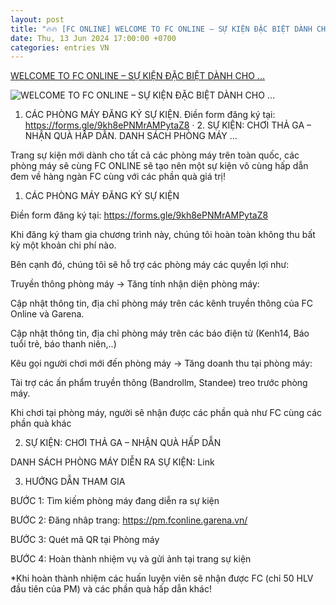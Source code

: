 ```yaml
---
layout: post
title: "🔥🔥 [FC ONLINE] WELCOME TO FC ONLINE – SỰ KIỆN ĐẶC BIỆT DÀNH CHO ..."
date: Thu, 13 Jun 2024 17:00:00 +0700
categories: entries VN
---
```

[WELCOME TO FC ONLINE – SỰ KIỆN ĐẶC BIỆT DÀNH CHO ...](https://fconline.garena.vn/su-kien-dac-biet-danh-cho-phong-may-tuan-2/)

![WELCOME TO FC ONLINE – SỰ KIỆN ĐẶC BIỆT DÀNH CHO ...](https://cdn.vn.garenanow.com/web/fo4vn/Khoa/2023/T9/FCO/favicon.ico)

1. CÁC PHÒNG MÁY ĐĂNG KÝ SỰ KIỆN. Điền form đăng ký tại: https://forms.gle/9kh8ePNMrAMPytaZ8 · 2. SỰ KIỆN: CHƠI THẢ GA – NHẬN QUÀ HẤP DẪN. DANH SÁCH PHÒNG MÁY ...

Trang sự kiện mới dành cho tất cả các phòng máy trên toàn quốc, các phòng máy sẽ cùng FC ONLINE sẽ tạo nên một sự kiện vô cùng hấp dẫn đem về hàng ngàn FC cùng với các phần quà giá trị!

1. CÁC PHÒNG MÁY ĐĂNG KÝ SỰ KIỆN

Điền form đăng ký tại: https://forms.gle/9kh8ePNMrAMPytaZ8

Khi đăng ký tham gia chương trình này, chúng tôi hoàn toàn không thu bất kỳ một khoản chi phí nào.

Bên cạnh đó, chúng tôi sẽ hỗ trợ các phòng máy các quyền lợi như:

Truyền thông phòng máy -> Tăng tính nhận diện phòng máy:

Cập nhật thông tin, địa chỉ phòng máy trên các kênh truyền thông của FC Online và Garena.

Cập nhật thông tin, địa chỉ phòng máy trên các báo điện tử (Kenh14, Báo tuổi trẻ, báo thanh niên,..)

Kêu gọi người chơi mới đến phòng máy -> Tăng doanh thu tại phòng máy:

Tài trợ các ấn phẩm truyền thông (Bandrollm, Standee) treo trước phòng máy.

Khi chơi tại phòng máy, người sẽ nhận được các phần quà như FC cùng các phần quà khác

2. SỰ KIỆN: CHƠI THẢ GA – NHẬN QUÀ HẤP DẪN

DANH SÁCH PHÒNG MÁY DIỄN RA SỰ KIỆN: Link

3. HƯỚNG DẪN THAM GIA

BƯỚC 1: Tìm kiếm phòng máy đang diễn ra sự kiện

BƯỚC 2: Đăng nhâp trang: https://pm.fconline.garena.vn/

BƯỚC 3: Quét mã QR tại Phòng máy

BƯỚC 4: Hoàn thành nhiệm vụ và gửi ảnh tại trang sự kiện

*Khi hoàn thành nhiệm các huấn luyện viên sẽ nhận được FC (chỉ 50 HLV đầu tiên của PM) và các phần quà hấp dẫn khác!

